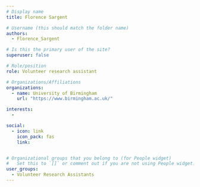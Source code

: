 ```yaml
---
# Display name
title: Florence Sargent

# Username (this should match the folder name)
authors:
  - Florence_Sargent

# Is this the primary user of the site?
superuser: false

# Role/position
role: Volunteer research assistant

# Organizations/Affiliations
organizations:
  - name: University of Birmingham
    url: "https://www.birmingham.ac.uk/"

interests:
  -

social:
  - icon: link
    icon_pack: fas
    link:


# Organizational groups that you belong to (for People widget)
#   Set this to `[]` or comment out if you are not using People widget.
user_groups:
  - Volunteer Research Assistants
---
```

